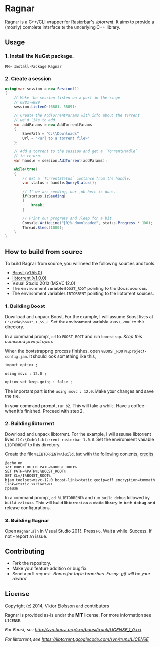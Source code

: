 # Ragnar
Ragnar is a C++/CLI wrapper for Rasterbar's *libtorrent*. It aims to provide a (mostly) complete interface to the underlying C++ library.

## Usage

### 1. Install the NuGet package.

```posh
PM> Install-Package Ragnar
```

### 2. Create a session

```csharp
using(var session = new Session())
{
    // Make the session listen on a port in the range
    // 6881-6889
    session.ListenOn(6881, 6889);

    // Create the AddTorrentParams with info about the torrent
    // we'd like to add.
    var addParams = new AddTorrentParams
    {
        SavePath = "C:\\Downloads",
        Url = "<url to a torrent file>"
    };

    // Add a torrent to the session and get a `TorrentHandle`
    // in return.
    var handle = session.AddTorrent(addParams);

    while(true)
    {
        // Get a `TorrentStatus` instance from the handle.
        var status = handle.QueryStatus();

        // If we are seeding, our job here is done.
        if(status.IsSeeding)
        {
            break;
        }

        // Print our progress and sleep for a bit.
        Console.WriteLine("{0}% downloaded", status.Progress * 100);
        Thread.Sleep(1000);
    }
}
```

## How to build from source
To build Ragnar from source, you will need the following sources and tools.

* [Boost (v1.55.0)](http://www.boost.org/users/history/version_1_55_0.html)
* [libtorrent (v1.0.0)](http://sourceforge.net/projects/libtorrent/files/libtorrent/)
* Visual Studio 2013 (MSVC 12.0)
* The environment variable `BOOST_ROOT` pointing to the Boost sources.
* The environment variable `LIBTORRENT` pointing to the libtorrent sources.

### 1. Building Boost
Download and unpack Boost. For the example, I will assume Boost lives at `C:\Code\boost_1_55_0`. Set the environment variable `BOOST_ROOT` to this directory.

In a command prompt, `cd` to `BOOST_ROOT` and run `bootstrap`. *Keep this command prompt open.*

When the bootstrapping process finishes, open `%BOOST_ROOT%\project-config.jam`. It should look something like this,

```
import option ; 
 
using msvc : 12.0 ; 
 
option.set keep-going : false ; 
```

The important part is the `using msvc : 12.0`. Make your changes and save the file.

In your command prompt, run `b2`. This will take a while. Have a coffee - when it's finished. Proceed with step 2.

### 2. Building libtorrent
Download and unpack libtorrent. For the example, I will assume libtorrent lives at `C:\Code\libtorrent-rasterbar-1.0.0`. Set the environment variable `LIBTORRENT` to this directory.

Create the file `%LIBTORRENT%\build.bat` with the following contents, [credits](http://thomasfischer.biz/building-libtorrent-for-windows-with-visual-studio-2012/)

```
@echo on
set BOOST_BUILD_PATH=%BOOST_ROOT%
SET PATH=%PATH%;%BOOST_ROOT%
SET CL=/I%BOOST_ROOT%
bjam toolset=msvc-12.0 boost-link=static geoip=off encryption=tommath link=static variant=%1
@pause
```

In a command prompt, `cd %LIBTORRENT%` and run `build debug` followed by `build release`. This will build libtorrent as a static library in both debug and release configurations.

### 3. Building Ragnar
Open `Ragnar.sln` in Visual Studio 2013. Press `F6`. Wait a while. Success. If not - report an issue.

## Contributing
* Fork the repository.
* Make your feature addition or bug fix.
* Send a pull request. *Bonus for topic branches. Funny .gif will be your reward.*

## License
Copyright (c) 2014, Viktor Elofsson and contributors

Ragnar is provided as-is under the **MIT** license. For more information see `LICENSE`.

*For Boost, see http://svn.boost.org/svn/boost/trunk/LICENSE_1_0.txt*

*For libtorrent, see https://libtorrent.googlecode.com/svn/trunk/LICENSE*
